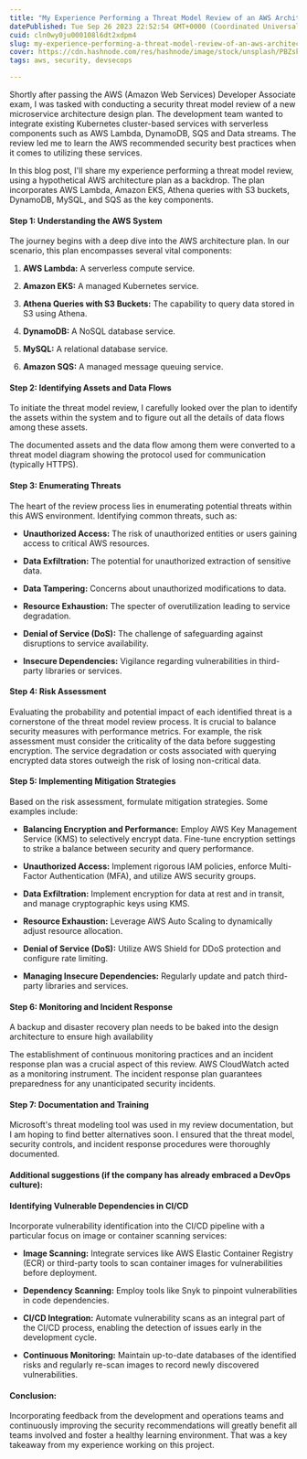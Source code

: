 ```yaml
---
title: "My Experience Performing a Threat Model Review of an AWS Architecture Plan"
datePublished: Tue Sep 26 2023 22:52:54 GMT+0000 (Coordinated Universal Time)
cuid: cln0wy0ju000108l6dt2xdpm4
slug: my-experience-performing-a-threat-model-review-of-an-aws-architecture-plan
cover: https://cdn.hashnode.com/res/hashnode/image/stock/unsplash/PBZsk31orGM/upload/0ec2b68f8c0c70bb9d058027517a06e6.jpeg
tags: aws, security, devsecops

---
```


Shortly after passing the AWS (Amazon Web Services) Developer Associate exam, I was tasked with conducting a security threat model review of a new microservice architecture design plan. The development team wanted to integrate existing Kubernetes cluster-based services with serverless components such as AWS Lambda, DynamoDB, SQS and Data streams. The review led me to learn the AWS recommended security best practices when it comes to utilizing these services.

In this blog post, I'll share my experience performing a threat model review, using a hypothetical AWS architecture plan as a backdrop. The plan incorporates AWS Lambda, Amazon EKS, Athena queries with S3 buckets, DynamoDB, MySQL, and SQS as the key components.

#### **Step 1: Understanding the AWS System**

The journey begins with a deep dive into the AWS architecture plan. In our scenario, this plan encompasses several vital components:

1. **AWS Lambda:** A serverless compute service.
    
2. **Amazon EKS:** A managed Kubernetes service.
    
3. **Athena Queries with S3 Buckets:** The capability to query data stored in S3 using Athena.
    
4. **DynamoDB:** A NoSQL database service.
    
5. **MySQL:** A relational database service.
    
6. **Amazon SQS:** A managed message queuing service.
    

#### **Step 2: Identifying Assets and Data Flows**

To initiate the threat model review, I carefully looked over the plan to identify the assets within the system and to figure out all the details of data flows among these assets.

The documented assets and the data flow among them were converted to a threat model diagram showing the protocol used for communication (typically HTTPS).

#### **Step 3: Enumerating Threats**

The heart of the review process lies in enumerating potential threats within this AWS environment. Identifying common threats, such as:

* **Unauthorized Access:** The risk of unauthorized entities or users gaining access to critical AWS resources.
    
* **Data Exfiltration:** The potential for unauthorized extraction of sensitive data.
    
* **Data Tampering:** Concerns about unauthorized modifications to data.
    
* **Resource Exhaustion:** The specter of overutilization leading to service degradation.
    
* **Denial of Service (DoS):** The challenge of safeguarding against disruptions to service availability.
    
* **Insecure Dependencies:** Vigilance regarding vulnerabilities in third-party libraries or services.
    

#### **Step 4: Risk Assessment**

Evaluating the probability and potential impact of each identified threat is a cornerstone of the threat model review process. It is crucial to balance security measures with performance metrics. For example, the risk assessment must consider the criticality of the data before suggesting encryption. The service degradation or costs associated with querying encrypted data stores outweigh the risk of losing non-critical data.

#### **Step 5: Implementing Mitigation Strategies**

Based on the risk assessment, formulate mitigation strategies. Some examples include:

* **Balancing Encryption and Performance:** Employ AWS Key Management Service (KMS) to selectively encrypt data. Fine-tune encryption settings to strike a balance between security and query performance.
    
* **Unauthorized Access:** Implement rigorous IAM policies, enforce Multi-Factor Authentication (MFA), and utilize AWS security groups.
    
* **Data Exfiltration:** Implement encryption for data at rest and in transit, and manage cryptographic keys using KMS.
    
* **Resource Exhaustion:** Leverage AWS Auto Scaling to dynamically adjust resource allocation.
    
* **Denial of Service (DoS):** Utilize AWS Shield for DDoS protection and configure rate limiting.
    
* **Managing Insecure Dependencies:** Regularly update and patch third-party libraries and services.
    

#### **Step 6: Monitoring and Incident Response**

A backup and disaster recovery plan needs to be baked into the design architecture to ensure high availability

The establishment of continuous monitoring practices and an incident response plan was a crucial aspect of this review. AWS CloudWatch acted as a monitoring instrument. The incident response plan guarantees preparedness for any unanticipated security incidents.

#### **Step 7: Documentation and Training**

Microsoft's threat modeling tool was used in my review documentation, but I am hoping to find better alternatives soon. I ensured that the threat model, security controls, and incident response procedures were thoroughly documented.

#### Additional suggestions (if the company has already embraced a DevOps culture):

#### **Identifying Vulnerable Dependencies in CI/CD**

Incorporate vulnerability identification into the CI/CD pipeline with a particular focus on image or container scanning services:

* **Image Scanning:** Integrate services like AWS Elastic Container Registry (ECR) or third-party tools to scan container images for vulnerabilities before deployment.
    
* **Dependency Scanning:** Employ tools like Snyk to pinpoint vulnerabilities in code dependencies.
    
* **CI/CD Integration:** Automate vulnerability scans as an integral part of the CI/CD process, enabling the detection of issues early in the development cycle.
    
* **Continuous Monitoring:** Maintain up-to-date databases of the identified risks and regularly re-scan images to record newly discovered vulnerabilities.
    

#### **Conclusion:**

Incorporating feedback from the development and operations teams and continuously improving the security recommendations will greatly benefit all teams involved and foster a healthy learning environment. That was a key takeaway from my experience working on this project.